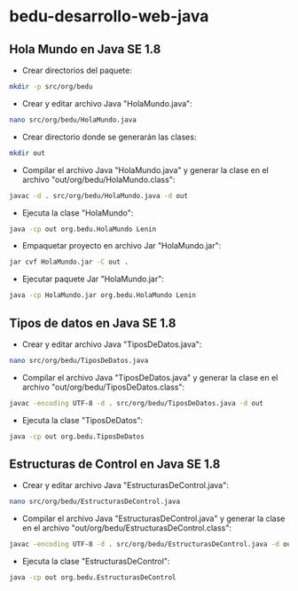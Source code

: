 # bedu-desarrollo-web-java

## Hola Mundo en Java SE 1.8

* Crear directorios del paquete:
```bash
mkdir -p src/org/bedu
```

* Crear y editar archivo Java "HolaMundo.java":
```bash
nano src/org/bedu/HolaMundo.java
```

* Crear directorio donde se generarán las clases:
```bash
mkdir out
```

* Compilar el archivo Java "HolaMundo.java" y generar la clase en el archivo "out/org/bedu/HolaMundo.class":
```bash
javac -d . src/org/bedu/HolaMundo.java -d out
```

* Ejecuta la clase "HolaMundo":
```bash
java -cp out org.bedu.HolaMundo Lenin
```

* Empaquetar proyecto en archivo Jar "HolaMundo.jar":
```bash
jar cvf HolaMundo.jar -C out .
```

* Ejecutar paquete Jar "HolaMundo.jar":
```bash
java -cp HolaMundo.jar org.bedu.HolaMundo Lenin
```

## Tipos de datos en Java SE 1.8

* Crear y editar archivo Java "TiposDeDatos.java":
```bash
nano src/org/bedu/TiposDeDatos.java
```

* Compilar el archivo Java "TiposDeDatos.java" y generar la clase en el archivo "out/org/bedu/TiposDeDatos.class":
```bash
javac -encoding UTF-8 -d . src/org/bedu/TiposDeDatos.java -d out
```

* Ejecuta la clase "TiposDeDatos":
```bash
java -cp out org.bedu.TiposDeDatos
```

## Estructuras de Control en Java SE 1.8

* Crear y editar archivo Java "EstructurasDeControl.java":
```bash
nano src/org/bedu/EstructurasDeControl.java
```

* Compilar el archivo Java "EstructurasDeControl.java" y generar la clase en el archivo "out/org/bedu/EstructurasDeControl.class":
```bash
javac -encoding UTF-8 -d . src/org/bedu/EstructurasDeControl.java -d out
```

* Ejecuta la clase "EstructurasDeControl":
```bash
java -cp out org.bedu.EstructurasDeControl
```
